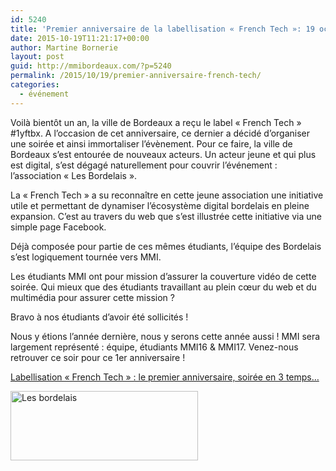 ```yaml
---
id: 5240
title: 'Premier anniversaire de la labellisation « French Tech »: 19 octobre 2015 – 18h à la CCI de Bordeaux'
date: 2015-10-19T11:21:17+00:00
author: Martine Bornerie
layout: post
guid: http://mmibordeaux.com/?p=5240
permalink: /2015/10/19/premier-anniversaire-french-tech/
categories:
  - événement
---
```

Voilà bientôt un an, la ville de Bordeaux a reçu le label « French Tech » #1yftbx. A l’occasion de cet anniversaire, ce dernier a décidé d’organiser une soirée et ainsi immortaliser l’évènement. Pour ce faire, la ville de Bordeaux s’est entourée de nouveaux acteurs. Un acteur jeune et qui plus est digital, s’est dégagé naturellement pour couvrir l’événement : l’association « Les Bordelais ».
  
La « French Tech » a su reconnaître en cette jeune association une initiative utile et permettant de dynamiser l’écosystème digital bordelais en pleine expansion. C’est au travers du web que s’est illustrée cette initiative via une simple page Facebook.
  
Déjà composée pour partie de ces mêmes étudiants, l’équipe des Bordelais s’est logiquement tournée vers MMI.
  
Les étudiants MMI ont pour mission d’assurer la couverture vidéo de cette soirée. Qui mieux que des étudiants travaillant au plein cœur du web et du multimédia pour assurer cette mission ?
  
Bravo à nos étudiants d’avoir été sollicités !

Nous y étions l&rsquo;année dernière, nous y serons cette année aussi ! MMI sera largement représenté : équipe, étudiants MMI16 & MMI17. Venez-nous retrouver ce soir pour ce 1er anniversaire !

<a href="http://www.bordeaux-metropole.fr/actualite/frenchtech-bordeaux-1er-anniversaire" target="_blank">Labellisation « French Tech » : le premier anniversaire, soirée en 3 temps&#8230;</a>

[<img class="alignnone size-medium wp-image-5241" src="http://mmibordeaux.com/wp-content/uploads/2015/10/Les-bordelais-300x111.jpg" alt="Les bordelais" width="300" height="111" srcset="http://mmibordeaux.com/wp-content/uploads/2015/10/Les-bordelais-300x111.jpg 300w, http://mmibordeaux.com/wp-content/uploads/2015/10/Les-bordelais-600x222.jpg 600w, http://mmibordeaux.com/wp-content/uploads/2015/10/Les-bordelais.jpg 851w" sizes="(max-width: 300px) 100vw, 300px" />](http://mmibordeaux.com/wp-content/uploads/2015/10/Les-bordelais.jpg)